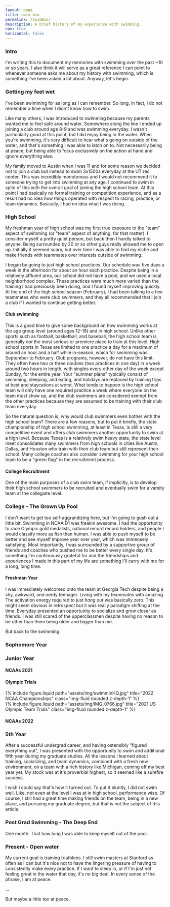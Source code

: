 ```yaml
---
layout: page
title: swim bio
permalink: /swimBio/
description: A brief history of my experience with swimming.
nav: true
horizontal: false
---
```


### Intro
I'm writing this to document my memories with swimming over the past ~10 or so years. I also think it will serve as a great reference I can point to whenever someone asks me about my history with swimming, which is something I've been asked a lot about. Anyway, let's begin.

### Getting my feet wet
I've been swimming for as long as I can remember. So long, in fact, I do not remember a time when I didn't know how to swim. 

Like many others, I was introduced to swimming because my parents wanted me to feel safe around water. Somewhere along the line I ended up joining a club around age 8-9 and was swimming everyday. I wasn't particularly good at this point, but I did enjoy being in the water. When you're swimming, it's very difficult to hear what's going on outside of the water, and that's something I was able to latch on to. Not necessarily being at peace, but being able to focus exclusively on the action at hand and ignore everything else.

My family moved to Austin when I was 11 and for some reason we decided not to join a club but instead to swim 3x1500s everyday at the UT rec center. This was incredibly monotonous and I would not recommend it to someone trying to get into swimming at any age. I continued to swim in spite of this with the overall goal of joining the high school team. At this point I had basically no formal training or competition experience, and as a result had no idea how things operated with respect to racing, practice, or team dynamics. Basically, I had no idea what I was doing.

### High School
My freshman year of high school was my first true exposure to the "team" aspect of swimming (or "team" aspect of anything, for that matter). I consider myself a pretty quiet person, but back then I hardly talked to anyone. Being surrounded by 20 or so other guys really allowed me to open up. Initially it seemed scary, but over time I was able to find my niche and make friends with teammates over interests outside of swimming. 

I began by going to just high school practices. Our schedule was five days a week in the afternoon for about an hour each practice. Despite being in a relatively affluent area, our school did not have a pool, and we used a local neighborhood complex. These practices were much more varied than the training I had previously been doing, and I found myself improving quickly. At the end of the high school season (February), I had been talking to a few teammates who were club swimmers, and they all recommended that I join a club if I wanted to continue getting better. 

#### Club swimming
This is a good time to give some background on how swimming works at the age group level (around ages 12-18) and in high school. Unlike other sports such as football, basketball, and baseball, the high school team is generally *not* the most serious or premiere place to train at this level. High school sports in Texas are limited to one practice a day for a maximum of around an hour and a half while in-season, which for swimming was September to February. Club programs, however, do not have this limit. They often have two or three doubles (two practices in one day) in a week around two hours in length, with singles every other day of the week except Sunday, for the entire year. Your "summer plans" typically consist of swimming, sleeping, and eating, and holidays are replaced by training trips at best and staycations at worst. What tends to happen is the high school team will only have one required practice a week where everyone on the team must show up, and the club swimmers are considered exempt from the other practices because they are assumed to be training with their club team everyday.

So the natural question is, why would club swimmers even bother with the high school team? There are a few reasons, but to put it briefly, the state championship of high school swimming, at least in Texas, is still a very competitive event and offers club swimmers another opportunity to swim at a high level. Because Texas is a relatively swim heavy state, the state level meet consolidates many swimmers from high schools in cities like Austin, Dallas, and Houston who train with their club team but still represent their school. Many college coaches also consider swimming for your high school team to be a "green flag" in the recruitment process.

#### College Recruitment
One of the main purposes of a club swim team, if implicitly, is to develop their high school swimmers to be recruited and eventually swim for a varsity team at the collegiate level. 

### College - The Grown Up Pool
I don't want to get too self-aggrandizing here, but I'm going to gush out a little bit. Swimming in NCAA D1 was freakin awesome. I had the opportunity to race Olympic gold medalists, national record record holders, and people I would classify more as fish than human. I was able to push myself to be better and see myself improve year over year, which was immensely satisfying. Most importantly, I was surrounded by a supportive group of friends and coaches who pushed me to be better every single day. It's something I'm continuously grateful for and the friendships and experiences I made in this part of my life are something I'll carry with me for a long, long time. 

#### Freshman Year
I was immediately welcomed onto the team at Georgia Tech despite being a shy, awkward, and nerdy teenager. Living with my teammates with amazing. The activation energy required to just *hang out* was basically zero. This might seem obvious in retrospect but it was really paradigm shifting at the time. Everyday presented an opportunity to socialize and grow closer as friends. I was still scared of the upperclassmen despite having no reason to be other than them being older and bigger than me.

But back to the swimming. 


### Sophomore Year

### Junior Year

#### NCAAs 2021

#### Olympic Trials

<div class = "row">
    <div class="col-md-6" >
    {% include figure.liquid path="assets/img/swimminHQ.jpg" title="2022 NCAA Championships" class="img-fluid rounded z-depth-1" %}
    </div>
    <div class="col-md-6" >
        {% include figure.liquid path="assets/img/IMG_0766.jpg" title="2021 US Olympic Team Trials" class="img-fluid rounded z-depth-1" %}
    </div>

</div>

#### NCAAs 2022

### 5th Year
After a successful undergrad career, and having ostensibly "figured everything out", I was presented with the opportunity to swim and additional fifth year during my graduate studies. All the lessons I learned about training, socializing, and team dynamics, combined with a fresh new environment, on a team with a rich history like Michigan, coming off my best year yet. My stock was at it's proverbial highest, so it seemed like a surefire success.

I wish I could say that's how it turned out. To put it bluntly, I did not swim well. Like, not even at the level I was at in high school, performance wise. Of course, I still had a great time making friends on the team, being in a new place, and pursuing my graduate degree, but that is not the subject of this article. 

### Post Grad Swimming - The Deep End
One month. That how long I was able to keep myself out of the pool. 
### Present - Open water
My current goal is training triathlons. I still swim masters at Stanford as often as I can but it's nice not to have the lingering pressure of having to consistently make every practice. If I want to sleep in, or if I'm just not feeling great in the water that day, it's no big deal. In every sense of the phrase, I am at peace.

...

But maybe a little *too* at peace. 